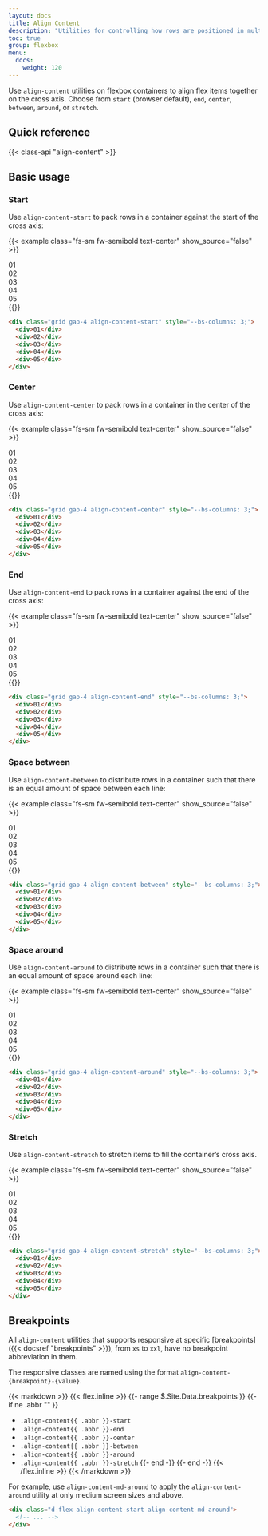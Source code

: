 ```yaml
---
layout: docs
title: Align Content
description: "Utilities for controlling how rows are positioned in multi-row flex and grid containers."
toc: true
group: flexbox
menu:
  docs:    
    weight: 120
---
```


Use `align-content` utilities on flexbox containers to align flex items together on the cross axis. Choose from `start` (browser default), `end`, `center`, `between`, `around`, or `stretch`. 

## Quick reference

{{< class-api "align-content" >}}

## Basic usage

### Start

Use `align-content-start` to pack rows in a container against the start of the cross axis:

{{< example class="fs-sm fw-semibold text-center" show_source="false" >}}
  <div class="grid gap-4 align-content-start bd-h-56 rounded bg-striped-purple" style="--bs-columns: 3;--bs-rows: auto">
    <div class="p-4 rounded text-bg-purple">01</div>
    <div class="p-4 rounded text-bg-purple">02</div>
    <div class="p-4 rounded text-bg-purple">03</div>
    <div class="p-4 rounded text-bg-purple">04</div>
    <div class="p-4 rounded text-bg-purple">05</div>
  </div>
{{</ example >}}

```html
<div class="grid gap-4 align-content-start" style="--bs-columns: 3;">
  <div>01</div>
  <div>02</div>
  <div>03</div>
  <div>04</div>
  <div>05</div>
</div>
```

### Center

Use `align-content-center` to pack rows in a container in the center of the cross axis:

{{< example class="fs-sm fw-semibold text-center" show_source="false" >}}
  <div class="grid gap-4 align-content-center bd-h-56 rounded bg-striped-purple" style="--bs-columns: 3;--bs-rows: auto">
    <div class="p-4 rounded text-bg-purple">01</div>
    <div class="p-4 rounded text-bg-purple">02</div>
    <div class="p-4 rounded text-bg-purple">03</div>
    <div class="p-4 rounded text-bg-purple">04</div>
    <div class="p-4 rounded text-bg-purple">05</div>
  </div>
{{</ example >}}

```html
<div class="grid gap-4 align-content-center" style="--bs-columns: 3;">
  <div>01</div>
  <div>02</div>
  <div>03</div>
  <div>04</div>
  <div>05</div>
</div>
```

### End

Use `align-content-end` to pack rows in a container against the end of the cross axis:

{{< example class="fs-sm fw-semibold text-center" show_source="false" >}}
  <div class="grid gap-4 align-content-end bd-h-56 rounded bg-striped-purple" style="--bs-columns: 3;--bs-rows: auto">
    <div class="p-4 rounded text-bg-purple">01</div>
    <div class="p-4 rounded text-bg-purple">02</div>
    <div class="p-4 rounded text-bg-purple">03</div>
    <div class="p-4 rounded text-bg-purple">04</div>
    <div class="p-4 rounded text-bg-purple">05</div>
  </div>
{{</ example >}}

```html
<div class="grid gap-4 align-content-end" style="--bs-columns: 3;">
  <div>01</div>
  <div>02</div>
  <div>03</div>
  <div>04</div>
  <div>05</div>
</div>
```

### Space between

Use `align-content-between` to distribute rows in a container such that there is an equal amount of space between each line:

{{< example class="fs-sm fw-semibold text-center" show_source="false" >}}
  <div class="grid gap-4 align-content-between bd-h-56 rounded bg-striped-purple" style="--bs-columns: 3;--bs-rows: auto">
    <div class="p-4 rounded text-bg-purple">01</div>
    <div class="p-4 rounded text-bg-purple">02</div>
    <div class="p-4 rounded text-bg-purple">03</div>
    <div class="p-4 rounded text-bg-purple">04</div>
    <div class="p-4 rounded text-bg-purple">05</div>
  </div>
{{</ example >}}

```html
<div class="grid gap-4 align-content-between" style="--bs-columns: 3;">
  <div>01</div>
  <div>02</div>
  <div>03</div>
  <div>04</div>
  <div>05</div>
</div>
```

### Space around

Use `align-content-around` to distribute rows in a container such that there is an equal amount of space around each line:

{{< example class="fs-sm fw-semibold text-center" show_source="false" >}}
  <div class="grid gap-4 align-content-around bd-h-56 rounded bg-striped-purple" style="--bs-columns: 3;--bs-rows: auto">
    <div class="p-4 rounded text-bg-purple">01</div>
    <div class="p-4 rounded text-bg-purple">02</div>
    <div class="p-4 rounded text-bg-purple">03</div>
    <div class="p-4 rounded text-bg-purple">04</div>
    <div class="p-4 rounded text-bg-purple">05</div>
  </div>
{{</ example >}}

```html
<div class="grid gap-4 align-content-around" style="--bs-columns: 3;">
  <div>01</div>
  <div>02</div>
  <div>03</div>
  <div>04</div>
  <div>05</div>
</div>
```

### Stretch

Use `align-content-stretch` to stretch items to fill the container’s cross axis.

{{< example class="fs-sm fw-semibold text-center" show_source="false" >}}
  <div class="grid gap-4 align-content-stretch bd-h-56 rounded bg-striped-purple" style="--bs-columns: 3;--bs-rows: auto">
    <div class="p-4 rounded text-bg-purple">01</div>
    <div class="p-4 rounded text-bg-purple">02</div>
    <div class="p-4 rounded text-bg-purple">03</div>
    <div class="p-4 rounded text-bg-purple">04</div>
    <div class="p-4 rounded text-bg-purple">05</div>
  </div>
{{</ example >}}

```html
<div class="grid gap-4 align-content-stretch" style="--bs-columns: 3;">
  <div>01</div>
  <div>02</div>
  <div>03</div>
  <div>04</div>
  <div>05</div>
</div>
```


## Breakpoints

All `align-content` utilities that supports responsive at specific [breakpoints]({{< docsref "breakpoints" >}}), from `xs` to `xxl`, have no breakpoint abbreviation in them. 

The responsive classes are named using the format `align-content-{breakpoint}-{value}`.

{{< markdown >}}
{{< flex.inline >}}
{{- range $.Site.Data.breakpoints }}
{{- if ne .abbr "" }}
- `.align-content{{ .abbr }}-start`
- `.align-content{{ .abbr }}-end`
- `.align-content{{ .abbr }}-center`
- `.align-content{{ .abbr }}-between`
- `.align-content{{ .abbr }}-around`
- `.align-content{{ .abbr }}-stretch`
{{- end -}}
{{- end -}}
{{< /flex.inline >}}
{{< /markdown >}}

For example, use `align-content-md-around` to apply the `align-content-around` utility at only medium screen sizes and above.

```html
<div class="d-flex align-content-start align-content-md-around">
  <!-- ... -->
</div>
```